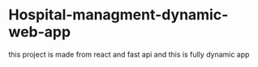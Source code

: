 # Hospital-managment-dynamic-web-app
this project is  made from react and fast api and this is fully dynamic app
